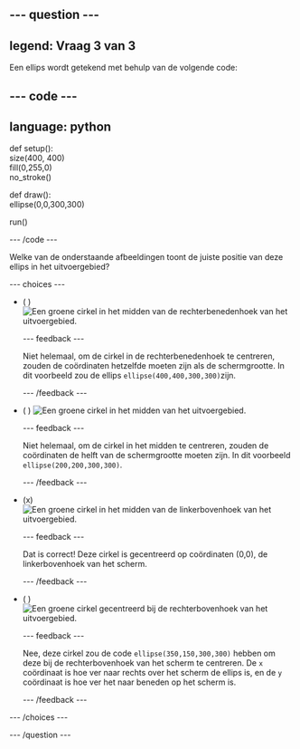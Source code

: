 
--- question ---
---
legend: Vraag 3 van 3
---

Een ellips wordt getekend met behulp van de volgende code:

--- code ---
---
language: python
---

def setup():   
  size(400, 400)   
  fill(0,255,0)   
  no_stroke()

def draw():   
  ellipse(0,0,300,300)

run()

--- /code ---

Welke van de onderstaande afbeeldingen toont de juiste positie van deze ellips in het uitvoergebied?

--- choices ---

- ( ) ![Een groene cirkel in het midden van de rechterbenedenhoek van het uitvoergebied.](images/bottom-right.png)

  --- feedback ---

  Niet helemaal, om de cirkel in de rechterbenedenhoek te centreren, zouden de coördinaten hetzelfde moeten zijn als de schermgrootte. In dit voorbeeld zou de ellips `ellipse(400,400,300,300)`zijn.

  --- /feedback ---

- ( ) ![Een groene cirkel in het midden van het uitvoergebied.](images/centre.png)

  --- feedback ---

  Niet helemaal, om de cirkel in het midden te centreren, zouden de coördinaten de helft van de schermgrootte moeten zijn. In dit voorbeeld `ellipse(200,200,300,300)`.

  --- /feedback ---

- (x) ![Een groene cirkel in het midden van de linkerbovenhoek van het uitvoergebied.](images/top-left.png)

  --- feedback ---

  Dat is correct! Deze cirkel is gecentreerd op coördinaten (0,0), de linkerbovenhoek van het scherm.

  --- /feedback ---

- ( ) ![Een groene cirkel gecentreerd bij de rechterbovenhoek van het uitvoergebied.](images/random-side.png)

  --- feedback ---

  Nee, deze cirkel zou de code `ellipse(350,150,300,300)` hebben om deze bij de rechterbovenhoek van het scherm te centreren. De `x` coördinaat is hoe ver naar rechts over het scherm de ellips is, en de `y` coördinaat is hoe ver het naar beneden op het scherm is.

  --- /feedback ---

--- /choices ---

--- /question ---
